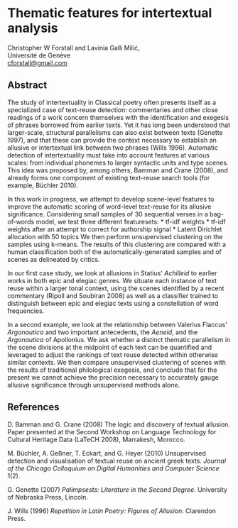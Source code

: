 Thematic features for intertextual analysis
===========================================

Christopher W Forstall and Lavinia Galli Milić,  
Université de Genève  
cforstall@gmail.com

Abstract
--------

The study of intertextuality in Classical poetry often presents itself as a  specialized case of text-reuse detection: commentaries and other close readings of a work concern themselves with the identification and exegesis of phrases borrowed from earlier texts. Yet it has long been understood that larger-scale, structural parallelisms can also exist between texts (Genette 1997), and that these can provide the context necessary to establish an allusive or intertextual link between two phrases (Wills 1996). Automatic detection of intertextuality must take into account features at various scales: from individual phonemes to larger syntactic units and type scenes. This idea was proposed by, among others, Bamman and Crane (2008), and already forms one component of existing text-reuse search tools (for example, Büchler 2010).

In this work in progress, we attempt to develop scene-level features to improve the automatic scoring of word-level text-reuse for its allusive significance. Considering small samples of 30 sequential verses in a bag-of-words model, we test three different featuresets:
	* tf-idf weights
	* tf-idf weights after an attempt to correct for authorship signal
	* Latent Dirichlet allocation with 50 topics
We then perform unsupervised clustering on the samples using k-means. The results of this clustering are compared with a human classification both of the automatically-generated samples and of scenes as delineated by critics. 

In our first case study, we look at allusions in Statius' *Achilleid* to earlier works in both epic and elegiac genres. We situate each instance of text reuse within a larger tonal context, using the scenes identified by a recent commentary (Ripoll and Soubiran 2008) as well as a classifier trained to distinguish between epic and elegiac texts using a constellation of word frequencies.

In a second example, we look at the relationship between Valerius Flaccus' *Argonautica* and two important antecedents, the *Aeneid*, and the *Argonautica* of Apollonius. We ask whether a distinct thematic parallelism in the scene divisions at the midpoint of each text can be quantified and leveraged to adjust the rankings of text reuse detected within otherwise similar contexts. We then compare unsupervised clustering of scenes with the results of traditional philological exegesis, and conclude that for the present we cannot achieve the precision necessary to accurately gauge allusive significance through unsupervised methods alone. 

References
----------

D. Bamman and G. Crane (2008) The logic and discovery of textual allusion. Paper presented at the Second Workshop on Language Technology for Cultural Heritage Data (LaTeCH 2008), Marrakesh, Morocco.

M. Büchler, A. Geßner, T. Eckart, and G. Heyer (2010) Unsupervised detection and visualisation of textual reuse on ancient greek texts. *Journal of the Chicago Colloquium on Digital Humanities and Computer Science* 1(2).

G. Genette (2007) *Palimpsests: Literature in the Second Degree*. University of Nebraska Press, Lincoln.

J. Wills (1996) *Repetition in Latin Poetry: Figures of Allusion*. Clarendon Press.
